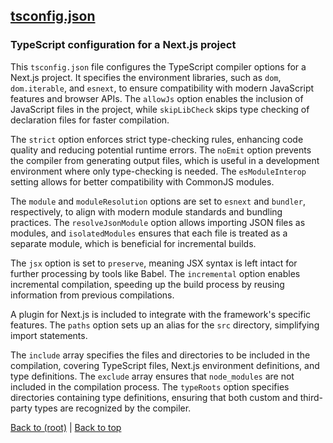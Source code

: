 ## [tsconfig.json](tsconfig.json)

### TypeScript configuration for a Next.js project

This `tsconfig.json` file configures the TypeScript compiler options for a Next.js project. It specifies the environment libraries, such as `dom`, `dom.iterable`, and `esnext`, to ensure compatibility with modern JavaScript features and browser APIs. The `allowJs` option enables the inclusion of JavaScript files in the project, while `skipLibCheck` skips type checking of declaration files for faster compilation.

The `strict` option enforces strict type-checking rules, enhancing code quality and reducing potential runtime errors. The `noEmit` option prevents the compiler from generating output files, which is useful in a development environment where only type-checking is needed. The `esModuleInterop` setting allows for better compatibility with CommonJS modules.

The `module` and `moduleResolution` options are set to `esnext` and `bundler`, respectively, to align with modern module standards and bundling practices. The `resolveJsonModule` option allows importing JSON files as modules, and `isolatedModules` ensures that each file is treated as a separate module, which is beneficial for incremental builds.

The `jsx` option is set to `preserve`, meaning JSX syntax is left intact for further processing by tools like Babel. The `incremental` option enables incremental compilation, speeding up the build process by reusing information from previous compilations.

A plugin for Next.js is included to integrate with the framework's specific features. The `paths` option sets up an alias for the `src` directory, simplifying import statements.

The `include` array specifies the files and directories to be included in the compilation, covering TypeScript files, Next.js environment definitions, and type definitions. The `exclude` array ensures that `node_modules` are not included in the compilation process. The `typeRoots` option specifies directories containing type definitions, ensuring that both custom and third-party types are recognized by the compiler.

[Back to (root)](#root) | [Back to top](#table-of-contents)
